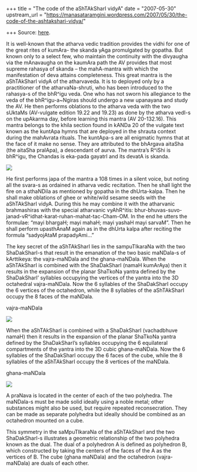 +++
title = "The code of the aShTAkSharI vidyA"
date = "2007-05-30"
upstream_url = "https://manasataramgini.wordpress.com/2007/05/30/the-code-of-the-ashtakshari-vidya/"

+++
Source: [here](https://manasataramgini.wordpress.com/2007/05/30/the-code-of-the-ashtakshari-vidya/).

It is well-known that the atharva vedic tradition provides the vidhi for one of the great rites of kumAra- the skanda yAga promulgated by gopatha. But known only to a select few, who maintain the continuity with the divyaugha via the mAnavaugha on the kaumAra path the AV provides that most supreme rahasya of skanda – the mahA-mantra with which the manifestation of deva attains completeness. This great mantra is the aShTAkSharI vidyA of the atharvaveda. It is to deployed only by a practitioner of the atharvaNa-shruti, who has been introduced to the rahasya-s of the bhR^igu veda. One who has not sworn his allegiance to the veda of the bhR^igu-a\~Ngiras should undergo a new upanayana and study the AV. He then performs oblations to the atharva veda with the two sUktaMs (AV-vulgate edition 19.22 and 19.23) as done by the atharva vedI-s on the upAkarma day, before learning this mantra (AV 20-132.16). This mantra belongs to the khila section found in kANDa 20 of the vulgate text known as the kuntApa hymns that are deployed in the shrauta context during the mahAvrata rituals. The kuntApa-s are all enigmatic hymns that at the face of it make no sense. They are attributed to the bhArgava aitaSha (the aitaSha pralApa), a descendant of aurva. The mantra’s R^iShi is bhR^igu, the Chandas is eka-pada gayatrI and its devatA is skanda.

[![](https://i0.wp.com/bp2.blogger.com/_ZhvcTTaaD_4/RlojOWWV1CI/AAAAAAAAAJU/3OQJcUttNwM/s320/av3.JPG)](http://bp2.blogger.com/_ZhvcTTaaD_4/RlojOWWV1CI/AAAAAAAAAJU/3OQJcUttNwM/s1600-h/av3.JPG)

He first performs japa of the mantra a 108 times in a silent voice, but noting all the svara-s as ordained in atharva vedic recitation. Then he shall light the fire on a sthaNDila as mentioned by gopatha in the dhUrta-kalpa. Then he shall make oblations of ghee or white/wild sesame seeds with the aShTAkSharI vidyA. During this he may combine it with the atharvanic brahmashiras with the special atharvanic vyAhR^itis: bhur-bhuvas-suvo-janad-vR^idhat-karat-ruhan-mahat-tac-Cham-OM. In the end he utters the formulae: “mayi bhargaH; mayi mahaH; mayi yashaH mayi sarvaM”. Then he shall perform upasthAnaM again as in the dhUrta kalpa after reciting the formula “sadyojAtaM prapadyAmi…”

The key secret of the aShTAkSharI lies in the sampuTIkaraNa with the two ShaDakSharI-s that result in the emanation of the two basic maNDala-s of kArttikeya: the vajra-maNDala and the ghana-maNDala. When the aShTAkSharI is combined with the ShaDakSharI (namaH kumArAya) then it results in the expansion of the planar ShaTkoNa yantra defined by the ShaDakSharI’ syllables occupying the vertices of the yantra into the 3D octahedral vajra-maNDala. Now the 6 syllables of the ShaDakSharI occupy the 6 vertices of the octahedron, while the 8 syllables of the aShTAkSharI occupy the 8 faces of the maNDala.

vajra-maNDala

[![](https://i2.wp.com/bp0.blogger.com/_ZhvcTTaaD_4/Rlokc2WV1DI/AAAAAAAAAJc/3uv4WY_zPig/s320/av1.JPG)](http://bp0.blogger.com/_ZhvcTTaaD_4/Rlokc2WV1DI/AAAAAAAAAJc/3uv4WY_zPig/s1600-h/av1.JPG)

When the aShTAkSharI is combined with a ShaDakSharI (vachadbhuve namaH) then it results in the expansion of the planar ShaTkoNa yantra defined by the ShaDakSharI’s syllables occupying the 6 equilateral compartments of the yantra into the 3D cubic ghana-maNDala. Now the 6 syllables of the ShaDakSharI occupy the 6 faces of the cube, while the 8 syllables of the aShTAkSharI occupy the 8 vertices of the maNDala.

ghana-maNDala

[![](https://i1.wp.com/bp1.blogger.com/_ZhvcTTaaD_4/RlokdGWV1EI/AAAAAAAAAJk/JYXlp3uTbWs/s320/av2.JPG)](http://bp1.blogger.com/_ZhvcTTaaD_4/RlokdGWV1EI/AAAAAAAAAJk/JYXlp3uTbWs/s1600-h/av2.JPG)

A praNava is located in the center of each of the two polyhedra. The maNDala-s must be made solid ideally using a noble metal; other substances might also be used, but require repeated reconsecration. They can be made as separate polyhedra but ideally should be combined as an octahedron mounted on a cube.

This symmetry in the saMpuTIkaraNa of the aShTAkSharI and the two ShaDakSharI-s illustrates a geometric relationship of the two polyhedra known as the dual. The dual of a polyhedron A is defined as polyhedron B, which constructed by taking the centers of the faces of the A as the vertices of B. The cube (ghana maNDala) and the octahedron
(vajra-maNDala) are duals of each other.

